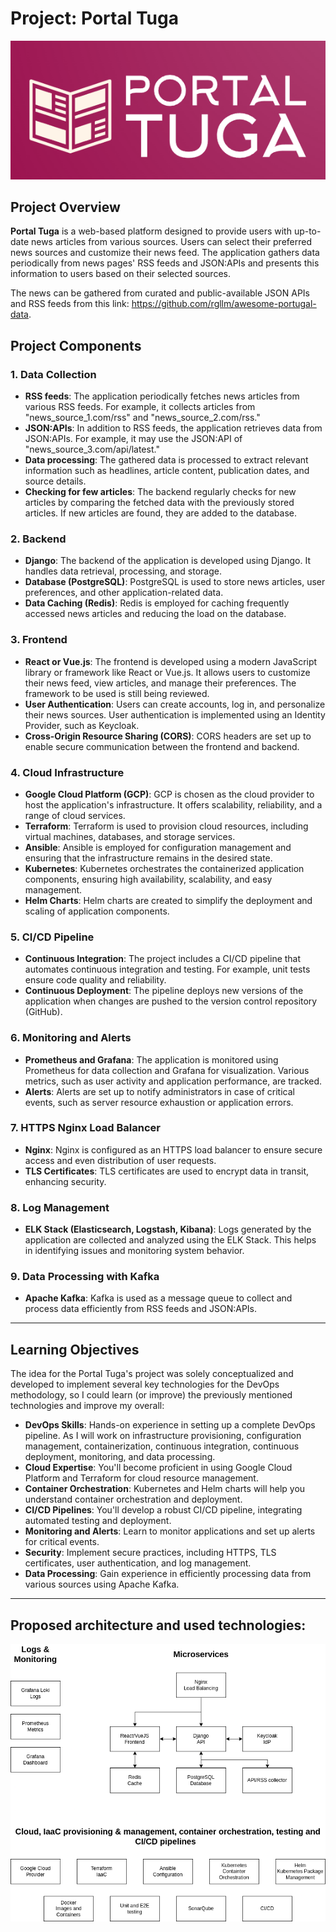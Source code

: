 # Project: Portal Tuga

![Logo](./logo.png)

## Project Overview

**Portal Tuga** is a web-based platform designed to provide users with up-to-date news articles from various sources. Users can select their preferred news sources and customize their news feed. The application gathers data periodically from news pages' RSS feeds and JSON:APIs and presents this information to users based on their selected sources.

The news can be gathered from curated and public-available JSON APIs and RSS feeds from this link: https://github.com/rgllm/awesome-portugal-data.


## Project Components

### 1. Data Collection

- **RSS feeds**: The application periodically fetches news articles from various RSS feeds. For example, it collects articles from "news_source_1.com/rss" and "news_source_2.com/rss."
- **JSON:APIs**: In addition to RSS feeds, the application retrieves data from JSON:APIs. For example, it may use the JSON:API of "news_source_3.com/api/latest."
- **Data processing**: The gathered data is processed to extract relevant information such as headlines, article content, publication dates, and source details.
- **Checking for few articles**: The backend regularly checks for new articles by comparing the fetched data with the previously stored articles. If new articles are found, they are added to the database.

### 2. Backend

- **Django**: The backend of the application is developed using Django. It handles data retrieval, processing, and storage.
- **Database (PostgreSQL)**: PostgreSQL is used to store news articles, user preferences, and other application-related data.
- **Data Caching (Redis)**: Redis is employed for caching frequently accessed news articles and reducing the load on the database.

### 3. Frontend

- **React or Vue.js**: The frontend is developed using a modern JavaScript library or framework like React or Vue.js. It allows users to customize their news feed, view articles, and manage their preferences. The framework to be used is still being reviewed.
- **User Authentication**: Users can create accounts, log in, and personalize their news sources. User authentication is implemented using an Identity Provider, such as Keycloak.
- **Cross-Origin Resource Sharing (CORS)**: CORS headers are set up to enable secure communication between the frontend and backend.

### 4. Cloud Infrastructure

- **Google Cloud Platform (GCP)**: GCP is chosen as the cloud provider to host the application's infrastructure. It offers scalability, reliability, and a range of cloud services.
- **Terraform**: Terraform is used to provision cloud resources, including virtual machines, databases, and storage services.
- **Ansible**: Ansible is employed for configuration management and ensuring that the infrastructure remains in the desired state.
- **Kubernetes**: Kubernetes orchestrates the containerized application components, ensuring high availability, scalability, and easy management.
- **Helm Charts**: Helm charts are created to simplify the deployment and scaling of application components.

### 5. CI/CD Pipeline

- **Continuous Integration**: The project includes a CI/CD pipeline that automates continuous integration and testing. For example, unit tests ensure code quality and reliability.
- **Continuous Deployment**: The pipeline deploys new versions of the application when changes are pushed to the version control repository (GitHub).

### 6. Monitoring and Alerts

- **Prometheus and Grafana**: The application is monitored using Prometheus for data collection and Grafana for visualization. Various metrics, such as user activity and application performance, are tracked.
- **Alerts**: Alerts are set up to notify administrators in case of critical events, such as server resource exhaustion or application errors.

### 7. HTTPS Nginx Load Balancer

- **Nginx**: Nginx is configured as an HTTPS load balancer to ensure secure access and even distribution of user requests.
- **TLS Certificates**: TLS certificates are used to encrypt data in transit, enhancing security.

### 8. Log Management

- **ELK Stack (Elasticsearch, Logstash, Kibana)**: Logs generated by the application are collected and analyzed using the ELK Stack. This helps in identifying issues and monitoring system behavior.

### 9. Data Processing with Kafka

- **Apache Kafka**: Kafka is used as a message queue to collect and process data efficiently from RSS feeds and JSON:APIs.

------

## Learning Objectives

The idea for the Portal Tuga's project was solely conceptualized and developed to implement several key technologies for the DevOps methodology, so I could learn (or improve) the previously mentioned technologies and improve my overall:

- **DevOps Skills**: Hands-on experience in setting up a complete DevOps pipeline. As I will work on infrastructure provisioning, configuration management, containerization, continuous integration, continuous deployment, monitoring, and data processing.
- **Cloud Expertise**: You'll become proficient in using Google Cloud Platform and Terraform for cloud resource management.
- **Container Orchestration**: Kubernetes and Helm charts will help you understand container orchestration and deployment.
- **CI/CD Pipelines**: You'll develop a robust CI/CD pipeline, integrating automated testing and deployment.
- **Monitoring and Alerts**: Learn to monitor applications and set up alerts for critical events.
- **Security**: Implement secure practices, including HTTPS, TLS certificates, user authentication, and log management.
- **Data Processing**: Gain experience in efficiently processing data from various sources using Apache Kafka.

------

## Proposed architecture and used technologies:

![Architecture](./portal-tuga.drawio.png)